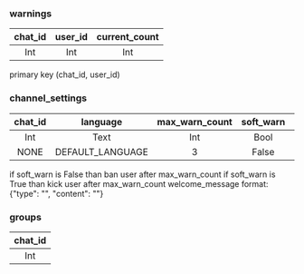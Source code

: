 ### warnings
| chat_id | user_id | current_count |
| :---: | :---: | :---: |
| Int | Int | Int |

primary key (chat_id, user_id)

### channel_settings
| chat_id | language | max_warn_count | soft_warn | change_settings_creator_only | welcome_message_json |
| :---: | :---: | :---: | :---: | :---: | :---: |
| Int | Text | Int | Bool | Bool | Text |
| NONE | DEFAULT_LANGUAGE | 3 | False | True | "" |

if soft_warn is False than ban user after max_warn_count 
if soft_warn is True than kick user after max_warn_count
welcome_message format: {"type": "", "content": ""}

### groups
| chat_id |
| :---: |
| Int |
